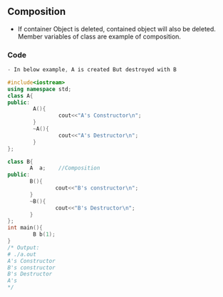 ## Composition
- If container Object is deleted, contained object will also be deleted. Member variables of class are example of composition.

### Code
```c++
- In below example, A is created But destroyed with B

#include<iostream>
using namespace std;
class A{
public:
        A(){
                cout<<"A's Constructor\n";
        }
        ~A(){
                cout<<"A's Destructor\n";
        }
};

class B{
       A  a;    //Composition
public:
       B(){
               cout<<"B's constructor\n";
       }
       ~B(){
               cout<<"B's Destructor\n";
       }
};
int main(){
        B b(1);
}
/* Output:
# ./a.out 
A's Constructor
B's constructor
B's Destructor
A's 
*/
```
